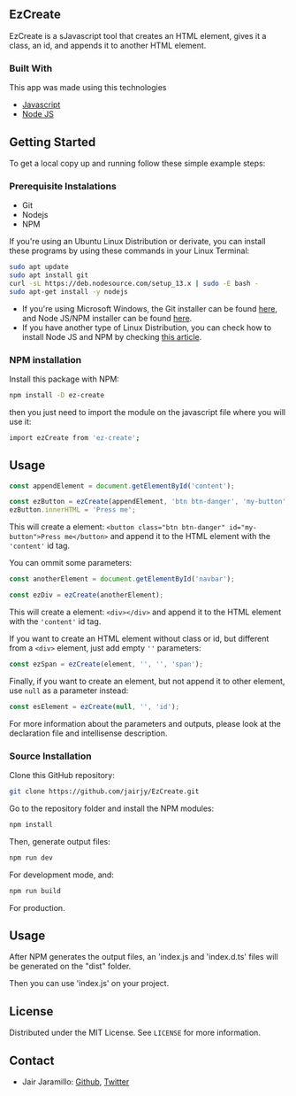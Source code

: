 ## EzCreate

EzCreate is a sJavascript tool that creates an HTML element, gives it a class, an id, and appends it to another HTML element.

### Built With

This app was made using this technologies

* <a href="https://www.javascript.com/" target="_blank">Javascript</a>
* <a href="https://nodejs.org/en/" target="_blank">Node JS</a>

## Getting Started
To get a local copy up and running follow these simple example steps:

### Prerequisite Instalations
* Git
* Nodejs
* NPM

If you're using an Ubuntu Linux Distribution or derivate, you can install these programs by using these commands in your Linux Terminal:

```sh
sudo apt update
sudo apt install git
curl -sL https://deb.nodesource.com/setup_13.x | sudo -E bash -
sudo apt-get install -y nodejs
```

* If you're using Microsoft Windows, the Git installer can be found <a href="https://gitforwindows.org/" target="_blank">here</a>, and Node JS/NPM installer can be found <a href="https://nodejs.org/en/download/" target="_blank">here</a>.
* If you have another type of Linux Distribution, you can check how to install Node JS and NPM by checking <a href="https://nodejs.org/en/download/package-manager/" target="_blank">this article</a>.

### NPM installation

Install this package with NPM:
```sh
npm install -D ez-create
```
then you just need to import the module on the javascript file where you will use it:
```sh
import ezCreate from 'ez-create';
```

## Usage

```js
const appendElement = document.getElementById('content');

const ezButton = ezCreate(appendElement, 'btn btn-danger', 'my-button', 'button');
ezButton.innerHTML = 'Press me';
```
This will create a element: ```<button class="btn btn-danger" id="my-button">Press me</button>``` and append it to the HTML element with the ```'content'``` id tag.

You can ommit some parameters:

```js
const anotherElement = document.getElementById('navbar');

const ezDiv = ezCreate(anotherElement);
```
This will create a element: ```<div></div>``` and append it to the HTML element with the ```'content'``` id tag.

If you want to create an HTML element without class or id, but different from a ```<div>``` element, just add empty ```''``` parameters:

```js
const ezSpan = ezCreate(element, '', '', 'span');
```

Finally, if you want to create an element, but not append it to other element, use ```null``` as a parameter instead:

```js
const esElement = ezCreate(null, '', 'id');
```

For more information about the parameters and outputs, please look at the declaration file and intellisense description.

### Source Installation

Clone this GitHub repository:
```sh
git clone https://github.com/jairjy/EzCreate.git
```
Go to the repository folder and install the NPM modules:

```sh
npm install
```

Then, generate output files:

```sh
npm run dev
```
For development mode, and:

```sh
npm run build
```
For production.
## Usage

After NPM generates the output files, an 'index.js and 'index.d.ts' files will be generated on the "dist" folder.

Then you can use 'index.js' on your project.

## License

Distributed under the MIT License. See `LICENSE` for more information.

<!-- CONTACT -->

## Contact

* Jair Jaramillo: <a href="https://github.com/jairjy" target="_blank">Github</a>, <a href="https://twitter.com/jairjy" target="_blank">Twitter</a>
